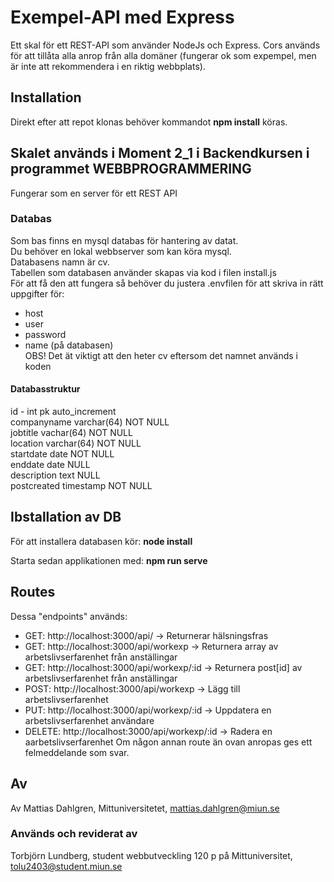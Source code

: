 # Exempel-API med Express
Ett skal för ett REST-API som använder NodeJs och Express.
Cors används för att tillåta alla anrop från alla domäner (fungerar ok som expempel, men är inte att rekommendera i en riktig webbplats).

## Installation
Direkt efter att repot klonas behöver kommandot
**npm install** köras.

## Skalet används i Moment 2_1 i Backendkursen i programmet WEBBPROGRAMMERING  
Fungerar som en server för ett REST API

### Databas
Som bas finns en mysql databas för hantering av datat.  
Du behöver en lokal webbserver som kan köra mysql.  
Databasens namn är cv.  
Tabellen som databasen använder skapas via kod i filen install.js  
För att få den att fungera så behöver du justera .envfilen för att skriva in rätt uppgifter för:   
* host
* user
* password
* name (på databasen)   
OBS! Det ät viktigt att den heter cv eftersom det namnet används i koden

#### Databasstruktur
id - int pk auto_increment  
companyname varchar(64) NOT NULL  
jobtitle vachar(64) NOT NULL  
location varchar(64) NOT NULL  
startdate date NOT NULL   
enddate date NULL  
description text NULL      
postcreated timestamp NOT NULL  

## Ibstallation av DB
För att installera databasen kör:
**node install**

Starta sedan applikationen med: 
**npm run serve**

## Routes
Dessa "endpoints" används:
* GET: 	http://localhost:3000/api/ 						-> Returnerar hälsningsfras
* GET: 	http://localhost:3000/api/workexp				-> Returnera array av arbetslivserfarenhet från anställingar
* GET: 	http://localhost:3000/api/workexp/:id		    -> Returnera post[id] av arbetslivserfarenhet från anställingar
* POST: http://localhost:3000/api/workexp 			    -> Lägg till arbetslivserfarenhet
* PUT: 	http://localhost:3000/api/workexp/:id			-> Uppdatera en arbetslivserfarenhet användare
* DELETE: http://localhost:3000/api/workexp/:id	        -> Radera en aarbetslivserfarenhet
Om någon annan route än ovan anropas ges ett felmeddelande som svar.

## Av
Av Mattias Dahlgren, Mittuniversitetet, mattias.dahlgren@miun.se

### Används och reviderat av
Torbjörn Lundberg, student webbutveckling 120 p på Mittuniversitet, tolu2403@student.miun.se    